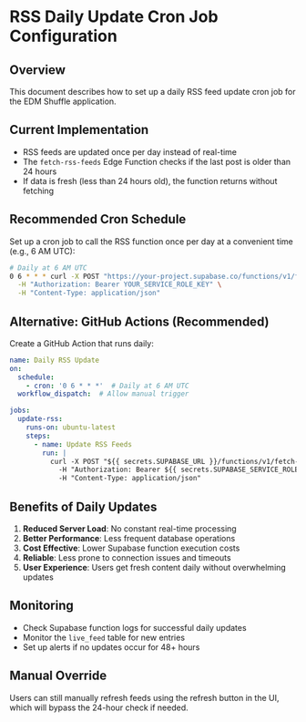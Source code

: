 # RSS Daily Update Cron Job Configuration

## Overview
This document describes how to set up a daily RSS feed update cron job for the EDM Shuffle application.

## Current Implementation
- RSS feeds are updated once per day instead of real-time
- The `fetch-rss-feeds` Edge Function checks if the last post is older than 24 hours
- If data is fresh (less than 24 hours old), the function returns without fetching

## Recommended Cron Schedule
Set up a cron job to call the RSS function once per day at a convenient time (e.g., 6 AM UTC):

```bash
# Daily at 6 AM UTC
0 6 * * * curl -X POST "https://your-project.supabase.co/functions/v1/fetch-rss-feeds" \
  -H "Authorization: Bearer YOUR_SERVICE_ROLE_KEY" \
  -H "Content-Type: application/json"
```

## Alternative: GitHub Actions (Recommended)
Create a GitHub Action that runs daily:

```yaml
name: Daily RSS Update
on:
  schedule:
    - cron: '0 6 * * *'  # Daily at 6 AM UTC
  workflow_dispatch:  # Allow manual trigger

jobs:
  update-rss:
    runs-on: ubuntu-latest
    steps:
      - name: Update RSS Feeds
        run: |
          curl -X POST "${{ secrets.SUPABASE_URL }}/functions/v1/fetch-rss-feeds" \
            -H "Authorization: Bearer ${{ secrets.SUPABASE_SERVICE_ROLE_KEY }}" \
            -H "Content-Type: application/json"
```

## Benefits of Daily Updates
1. **Reduced Server Load**: No constant real-time processing
2. **Better Performance**: Less frequent database operations
3. **Cost Effective**: Lower Supabase function execution costs
4. **Reliable**: Less prone to connection issues and timeouts
5. **User Experience**: Users get fresh content daily without overwhelming updates

## Monitoring
- Check Supabase function logs for successful daily updates
- Monitor the `live_feed` table for new entries
- Set up alerts if no updates occur for 48+ hours

## Manual Override
Users can still manually refresh feeds using the refresh button in the UI, which will bypass the 24-hour check if needed.
